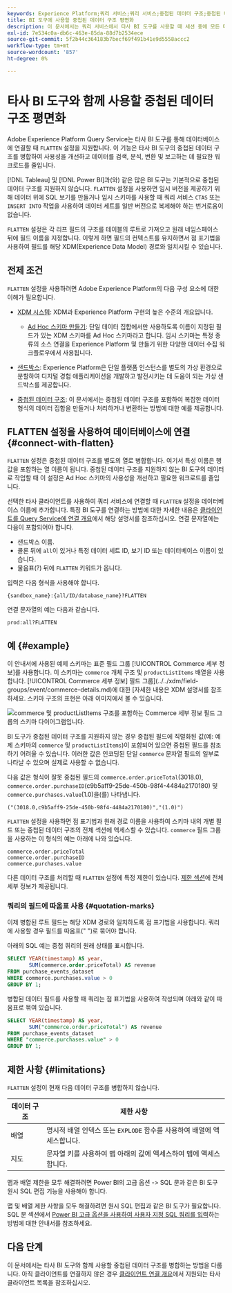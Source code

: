 ```yaml
---
keywords: Experience Platform;쿼리 서비스;쿼리 서비스;중첩된 데이터 구조;중첩된 데이터;병합;중첩된 데이터 병합;
title: BI 도구에 사용할 중첩된 데이터 구조 평면화
description: 이 문서에서는 쿼리 서비스에서 타사 BI 도구를 사용할 때 세션 중에 모든 테이블 및 뷰에 대한 XDM 스키마를 병합하는 방법을 설명합니다.
exl-id: 7e534c0a-db6c-463e-85da-88d7b2534ece
source-git-commit: 5f2b44c364183b7becf69f491b41e9d5558accc2
workflow-type: tm+mt
source-wordcount: '857'
ht-degree: 0%

---
```


# 타사 BI 도구와 함께 사용할 중첩된 데이터 구조 평면화

Adobe Experience Platform Query Service는 타사 BI 도구를 통해 데이터베이스에 연결할 때 `FLATTEN` 설정을 지원합니다. 이 기능은 타사 BI 도구의 중첩된 데이터 구조를 병합하여 사용성을 개선하고 데이터를 검색, 분석, 변환 및 보고하는 데 필요한 워크로드를 줄입니다.

[!DNL Tableau] 및 [!DNL Power BI]과(와) 같은 많은 BI 도구는 기본적으로 중첩된 데이터 구조를 지원하지 않습니다. `FLATTEN` 설정을 사용하면 임시 버전을 제공하기 위해 데이터 위에 SQL 보기를 만들거나 임시 스키마를 사용할 때 쿼리 서비스 `CTAS` 또는 `INSERT INTO` 작업을 사용하여 데이터 세트를 일반 버전으로 복제해야 하는 번거로움이 없습니다.

`FLATTEN` 설정은 각 리프 필드의 구조를 테이블의 루트로 가져오고 원래 네임스페이스 뒤에 필드 이름을 지정합니다. 이렇게 하면 필드의 컨텍스트를 유지하면서 점 표기법을 사용하여 필드를 해당 XDM(Experience Data Model) 경로와 일치시킬 수 있습니다.

## 전제 조건

`FLATTEN` 설정을 사용하려면 Adobe Experience Platform의 다음 구성 요소에 대한 이해가 필요합니다.

* [XDM 시스템](../../xdm/home.md): XDM과 Experience Platform 구현의 높은 수준의 개요입니다.

   * [Ad Hoc 스키마 만들기](../../xdm/tutorials/ad-hoc.md): 단일 데이터 집합에서만 사용하도록 이름이 지정된 필드가 있는 XDM 스키마를 Ad Hoc 스키마라고 합니다. 임시 스키마는 특정 종류의 소스 연결을 Experience Platform 및 만들기 위한 다양한 데이터 수집 워크플로우에서 사용됩니다.

* [샌드박스](../../sandboxes/home.md): Experience Platform은 단일 플랫폼 인스턴스를 별도의 가상 환경으로 분할하여 디지털 경험 애플리케이션을 개발하고 발전시키는 데 도움이 되는 가상 샌드박스를 제공합니다.

* [중첩된 데이터 구조](./nested-data-structures.md): 이 문서에서는 중첩된 데이터 구조를 포함하여 복잡한 데이터 형식의 데이터 집합을 만들거나 처리하거나 변환하는 방법에 대한 예를 제공합니다.

## FLATTEN 설정을 사용하여 데이터베이스에 연결 {#connect-with-flatten}

`FLATTEN` 설정은 중첩된 데이터 구조를 별도의 열로 병합합니다. 여기서 특성 이름은 행 값을 포함하는 열 이름이 됩니다. 중첩된 데이터 구조를 지원하지 않는 BI 도구의 데이터로 작업할 때 이 설정은 Ad Hoc 스키마의 사용성을 개선하고 필요한 워크로드를 줄입니다.

선택한 타사 클라이언트를 사용하여 쿼리 서비스에 연결할 때 `FLATTEN` 설정을 데이터베이스 이름에 추가합니다. 특정 BI 도구를 연결하는 방법에 대한 자세한 내용은 [클라이언트를 Query Service에 연결 개요](../clients/overview.md)에서 해당 설명서를 참조하십시오. 연결 문자열에는 다음이 포함되어야 합니다.

* 샌드박스 이름.
* 콜론 뒤에 `all`이 있거나 특정 데이터 세트 ID, 보기 ID 또는 데이터베이스 이름이 있습니다.
* 물음표(?) 뒤에 `FLATTEN` 키워드가 옵니다.

입력은 다음 형식을 사용해야 합니다.

```terminal
{sandbox_name}:{all/ID/database_name}?FLATTEN
```

연결 문자열의 예는 다음과 같습니다.

```terminal
prod:all?FLATTEN
```

## 예 {#example}

이 안내서에 사용된 예제 스키마는 표준 필드 그룹 [!UICONTROL Commerce 세부 정보]를 사용합니다. 이 스키마는 `commerce` 개체 구조 및 `productListItems` 배열을 사용합니다. [!UICONTROL Commerce 세부 정보] 필드 그룹](../../xdm/field-groups/event/commerce-details.md)에 대한 [자세한 내용은 XDM 설명서를 참조하세요. 스키마 구조의 표현은 아래 이미지에서 볼 수 있습니다.

![`commerce` 및 `productListItems` 구조를 포함하는 Commerce 세부 정보 필드 그룹의 스키마 다이어그램입니다.](../images/key-concepts/commerce-details.png)

BI 도구가 중첩된 데이터 구조를 지원하지 않는 경우 중첩된 필드에 직렬화된 값(예: 예제 스키마의 `commerce` 및 `productListItems`)이 포함되어 있으면 중첩된 필드를 참조하기 어려울 수 있습니다. 이러한 값은 인코딩된 단일 `commerce` 문자열 필드의 일부로 나타날 수 있으며 실제로 사용할 수 없습니다.

다음 값은 형식이 잘못 중첩된 필드의 `commerce.order.priceTotal`(3018.0), `commerce.order.purchaseID`(c9b5aff9-25de-450b-98f4-4484a2170180) 및 `commerce.purchases.value`(1.0)을(를) 나타냅니다.

```terminal
("(3018.0,c9b5aff9-25de-450b-98f4-4484a2170180)","(1.0)")
```

`FLATTEN` 설정을 사용하면 점 표기법과 원래 경로 이름을 사용하여 스키마 내의 개별 필드 또는 중첩된 데이터 구조의 전체 섹션에 액세스할 수 있습니다. `commerce` 필드 그룹을 사용하는 이 형식의 예는 아래에 나와 있습니다.

```terminal
commerce.order.priceTotal
commerce.order.purchaseID
commerce.purchases.value
```

다른 데이터 구조를 처리할 때 `FLATTEN` 설정에 특정 제한이 있습니다. [제한 섹션](#limitations)에 전체 세부 정보가 제공됩니다.

### 쿼리의 필드에 따옴표 사용 {#quotation-marks}

이제 병합된 루트 필드는 해당 XDM 경로와 일치하도록 점 표기법을 사용합니다. 쿼리에 사용할 경우 필드를 따옴표(&quot; &quot;)로 묶어야 합니다.

아래의 SQL 예는 중첩 쿼리의 원래 상태를 표시합니다.

```sql
SELECT YEAR(timestamp) AS year,
       SUM(commerce.order.priceTotal) AS revenue
FROM purchase_events_dataset
WHERE commerce.purchases.value > 0
GROUP BY 1;
```

병합된 데이터 필드를 사용할 때 쿼리는 점 표기법을 사용하여 작성되며 아래와 같이 따옴표로 묶여 있습니다.

```sql
SELECT YEAR(timestamp) AS year,
       SUM("commerce.order.priceTotal") AS revenue
FROM purchase_events_dataset
WHERE "commerce.purchases.value" > 0
GROUP BY 1;
```

## 제한 사항 {#limitations}

`FLATTEN` 설정이 현재 다음 데이터 구조를 병합하지 않습니다.

| 데이터 구조 | 제한 사항 |
|---|---|
| 배열 | 명시적 배열 인덱스 또는 `EXPLODE` 함수를 사용하여 배열에 액세스합니다. |
| 지도 | 문자열 키를 사용하여 맵 아래의 값에 액세스하여 맵에 액세스합니다. |

맵과 배열 제한을 모두 해결하려면 Power BI의 고급 옵션 -> SQL 문과 같은 BI 도구 원시 SQL 편집 기능을 사용해야 합니다.

맵 및 배열 제한 사항을 모두 해결하려면 원시 SQL 편집과 같은 BI 도구가 필요합니다. SQL 문 섹션에서 [Power BI 고급 옵션을 사용하여 사용자 지정 SQL 쿼리를 입력](../clients/power-bi.md#import-tables-using-custom-sql)하는 방법에 대한 안내서를 참조하세요.

## 다음 단계

이 문서에서는 타사 BI 도구와 함께 사용할 중첩된 데이터 구조를 병합하는 방법을 다룹니다. 아직 클라이언트를 연결하지 않은 경우 [클라이언트 연결 개요](../clients/overview.md)에서 지원되는 타사 클라이언트 목록을 참조하십시오.
